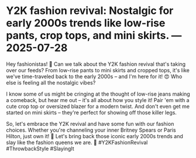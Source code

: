 # Y2K fashion revival: Nostalgic for early 2000s trends like low-rise pants, crop tops, and mini skirts. — 2025-07-28

Hey fashionistas! 🌟 Can we talk about the Y2K fashion revival that's taking over our feeds? From low-rise pants to mini skirts and cropped tops, it's like we've time-traveled back to the early 2000s – and I'm here for it! 😍 Who else is feeling all the nostalgic vibes? 

I know some of us might be cringing at the thought of low-rise jeans making a comeback, but hear me out – it's all about how you style it! Pair 'em with a cute crop top or oversized blazer for a modern twist. And don't even get me started on mini skirts – they're perfect for showing off those killer legs.

So, let's embrace the Y2K revival and have some fun with our fashion choices. Whether you're channeling your inner Britney Spears or Paris Hilton, just own it! 💃 Let's bring back those iconic early 2000s trends and slay like the fashion queens we are. 🌟 #Y2KFashionRevival #ThrowbackStyle #SlayingIt